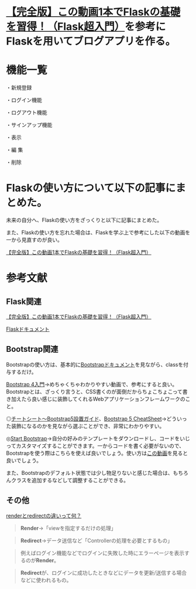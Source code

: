 # [【完全版】この動画1本でFlaskの基礎を習得！（Flask超入門）](https://youtu.be/VtJ-fGm4gNg)を参考にFlaskを用いてブログアプリを作る。

# 機能一覧

・新規登録

・ログイン機能

・ログアウト機能

・サインアップ機能

・表示

・編 集

・削除

# Flaskの使い方について以下の記事にまとめた。

未来の自分へ、Flaskの使い方をざっくりと以下に記事にまとめた。


また、Flaskの使い方を忘れた場合は、Flaskを学ぶ上で参考にした以下の動画を一から見直すのが良い。

[【完全版】この動画1本でFlaskの基礎を習得！（Flask超入門）](https://youtu.be/VtJ-fGm4gNg)

# 参考文献

## Flask関連

[【完全版】この動画1本でFlaskの基礎を習得！（Flask超入門）](https://youtu.be/VtJ-fGm4gNg)

[Flaskドキュメント](https://flask.palletsprojects.com/en/2.2.x/)

## Bootstrap関連

Bootstrapの使い方は、基本的に[Bootstrapドキュメント](https://getbootstrap.jp/docs/5.0/getting-started/introduction/)を見ながら、classを付与するだけ。

[Bootstrap 4入門](https://youtube.com/playlist?list=PLh6V6_7fbbo9sHm8E3F7lZuDDxDJkheKD)→めちゃくちゃわかりやすい動画で、参考にすると良い。Bootstrapとは、ざっくり言うと、CSS書くのが面倒だからちょこちょこって書き加えたら良い感じに装飾してくれるWebアプリケーションフレームワークのこと。

◎[チートシート～Bootstrap5設置ガイド](https://bootstrap-guide.com/sample/cheatsheet)、[Bootstrap 5 CheatSheet](https://bootstrap-cheatsheet.themeselection.com/)→どういった装飾になるのかを見ながら選ぶことができ、非常にわかりやすい。

◎[Start Bootstrap](https://startbootstrap.com/)→自分の好みのテンプレートをダウンロードし、コードをいじってカスタマイズすることができます。一からコードを書く必要がないので、Bootstrapを使う際はこちらを使えば良いでしょう。使い方は[この動画](https://youtu.be/xdqs06t1Rp8)を見ると良いでしょう。

また、Bootstrapのデフォルト状態では少し物足りないと感じた場合は、もちろんクラスを追加するなどして調整することができる。

## その他

[renderとredirectの違いって何？](https://media.wemotion.co.jp/class-diary/%E3%80%90%E7%9F%AD%E7%B7%A8%E3%82%B3%E3%83%A9%E3%83%A0%E3%80%91render%E3%81%A8redirect%E3%81%AE%E9%81%95%E3%81%84%E3%81%A3%E3%81%A6%E4%BD%95%EF%BC%9F%E3%80%90rails%E3%80%91/)

> **Render**→「viewを指定するだけの処理」

> **Redirect**→データ送信など「Controllerの処理を必要とするもの」

> 例えばログイン機能などでログインに失敗した時にエラーページを表示するのが**Render**。

> **Redirect**が、ログインに成功したときなどにデータを更新/送信する場合などに使われるもの。